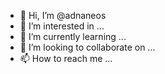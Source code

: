 - 👋 Hi, I’m @adnaneos
- 👀 I’m interested in ...
- 🌱 I’m currently learning ...
- 💞️ I’m looking to collaborate on ...
- 📫 How to reach me ...

<!---
adnaneos/adnaneos is a ✨ special ✨ repository because its `README.md` (this file) appears on your GitHub profile.
You can click the Preview link to take a look at your changes.
--->
